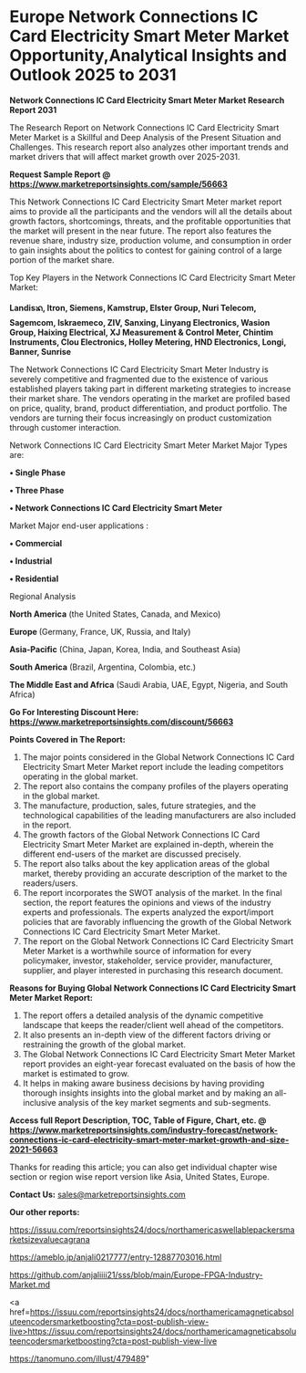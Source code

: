 # Europe Network Connections IC Card Electricity Smart Meter Market Opportunity,Analytical Insights and Outlook 2025 to 2031

<strong>Network Connections IC Card Electricity Smart Meter Market Research Report 2031</strong>

The Research Report on Network Connections IC Card Electricity Smart Meter Market is a Skillful and Deep Analysis of the Present Situation and Challenges. This research report also analyzes other important trends and market drivers that will affect market growth over 2025-2031.

<strong>Request Sample Report @ <a href=https://www.marketreportsinsights.com/sample/56663>https://www.marketreportsinsights.com/sample/56663</a></strong>

This Network Connections IC Card Electricity Smart Meter market report aims to provide all the participants and the vendors will all the details about growth factors, shortcomings, threats, and the profitable opportunities that the market will present in the near future. The report also features the revenue share, industry size, production volume, and consumption in order to gain insights about the politics to contest for gaining control of a large portion of the market share.

Top Key Players in the Network Connections IC Card Electricity Smart Meter Market:

<strong>Landisᬪ, Itron, Siemens, Kamstrup, Elster Group, Nuri Telecom, Sagemcom, Iskraemeco, ZIV, Sanxing, Linyang Electronics, Wasion Group, Haixing Electrical, XJ Measurement & Control Meter, Chintim Instruments, Clou Electronics, Holley Metering, HND Electronics, Longi, Banner, Sunrise</strong>

The Network Connections IC Card Electricity Smart Meter Industry is severely competitive and fragmented due to the existence of various established players taking part in different marketing strategies to increase their market share. The vendors operating in the market are profiled based on price, quality, brand, product differentiation, and product portfolio. The vendors are turning their focus increasingly on product customization through customer interaction.

Network Connections IC Card Electricity Smart Meter Market Major Types are:

<strong>• Single Phase

• Three Phase

• Network Connections IC Card Electricity Smart Meter</strong>

Market Major end-user applications :

<strong>• Commercial

• Industrial

• Residential</strong>

Regional Analysis

</u><strong><b>North America</b></strong> (the United States, Canada, and Mexico)

<strong><b>Europe </b></strong>(Germany, France, UK, Russia, and Italy)

<strong><b>Asia-Pacific</b></strong> (China, Japan, Korea, India, and Southeast Asia)

<strong><b>South America</b></strong> (Brazil, Argentina, Colombia, etc.)

<strong><b>The Middle East and Africa</b></strong> (Saudi Arabia, UAE, Egypt, Nigeria, and South Africa)

<strong>Go For Interesting Discount Here: <a href=https://www.marketreportsinsights.com/discount/56663>https://www.marketreportsinsights.com/discount/56663</a></strong>

<strong>Points Covered in The Report:</strong>
<ol>
  <li>The major points considered in the Global Network Connections IC Card Electricity Smart Meter Market report include the leading competitors operating in the global market.</li>
  <li>The report also contains the company profiles of the players operating in the global market.</li>
  <li>The manufacture, production, sales, future strategies, and the technological capabilities of the leading manufacturers are also included in the report.</li>
  <li>The growth factors of the Global Network Connections IC Card Electricity Smart Meter Market are explained in-depth, wherein the different end-users of the market are discussed precisely.</li>
  <li>The report also talks about the key application areas of the global market, thereby providing an accurate description of the market to the readers/users.</li>
  <li>The report incorporates the SWOT analysis of the market. In the final section, the report features the opinions and views of the industry experts and professionals. The experts analyzed the export/import policies that are favorably influencing the growth of the Global Network Connections IC Card Electricity Smart Meter Market.</li>
  <li>The report on the Global Network Connections IC Card Electricity Smart Meter Market is a worthwhile source of information for every policymaker, investor, stakeholder, service provider, manufacturer, supplier, and player interested in purchasing this research document.</li>
</ol>
<strong>Reasons for Buying Global Network Connections IC Card Electricity Smart Meter Market Report:</strong>

<ol>
  <li>The report offers a detailed analysis of the dynamic competitive landscape that keeps the reader/client well ahead of the competitors.</li>
  <li>It also presents an in-depth view of the different factors driving or restraining the growth of the global market.</li>
  <li>The Global Network Connections IC Card Electricity Smart Meter Market report provides an eight-year forecast evaluated on the basis of how the market is estimated to grow.</li>
  <li>It helps in making aware business decisions by having providing thorough insights insights into the global market and by making an all-inclusive analysis of the key market segments and sub-segments.</li>
</ol>
<strong>Access full Report Description, TOC, Table of Figure, Chart, etc. @ <a href=https://www.marketreportsinsights.com/industry-forecast/network-connections-ic-card-electricity-smart-meter-market-growth-and-size-2021-56663>https://www.marketreportsinsights.com/industry-forecast/network-connections-ic-card-electricity-smart-meter-market-growth-and-size-2021-56663</a></strong>


Thanks for reading this article; you can also get individual chapter wise section or region wise report version like Asia, United States, Europe.

<strong>Contact Us:</strong>
sales@marketreportsinsights.com

<strong>Our other reports:</strong>

<a href=https://issuu.com/reportsinsights24/docs/northamericaswellablepackersmarketsizevaluecagrana>https://issuu.com/reportsinsights24/docs/northamericaswellablepackersmarketsizevaluecagrana</a>

<a href=https://ameblo.jp/anjali0217777/entry-12887703016.html>https://ameblo.jp/anjali0217777/entry-12887703016.html</a>

<a href=https://github.com/anjaliiii21/sss/blob/main/Europe-FPGA-Industry-Market.md>https://github.com/anjaliiii21/sss/blob/main/Europe-FPGA-Industry-Market.md</a>

<a href=https://issuu.com/reportsinsights24/docs/northamericamagneticabsoluteencodersmarketboosting?cta=post-publish-view-live>https://issuu.com/reportsinsights24/docs/northamericamagneticabsoluteencodersmarketboosting?cta=post-publish-view-live</a>

<a href=https://tanomuno.com/illust/479489>https://tanomuno.com/illust/479489</a>"
